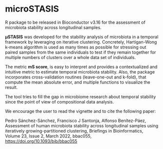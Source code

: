 # microSTASIS

R package to be released in Bioconductor v3.16 for the assessment of microbiota stability across longitudinal samples.

**μSTASIS** was developed for the stability analysis of microbiota in a temporal framework by leveraging on iterative clustering. Concretely, Hartigan-Wong k-means algorithm is used as many times as possible for stressing out paired samples from the same individuals to test if they remain together for multiple numbers of clusters over a whole data set of individuals.

The metric **mS score**, is easy to interpret and provides a contextualized and intuitive metric to estimate temporal microbiota stability. Also, the package incorporates cross-validation routines (leave-one-out and k-fold), that compute the mean absolute error, and multiple functions to visualize the result.

The tool tries to fill the gap in microbiome research about temporal stability since the point of view of compositional data analysis.

We encourage the user to read the vignette and to cite the following paper: 

Pedro Sánchez-Sánchez, Francisco J Santonja, Alfonso Benítez-Páez, Assessment of human microbiota stability across longitudinal samples using iteratively growing-partitioned clustering, Briefings in Bioinformatics, Volume 23, Issue 2, March 2022, bbac055, https://doi.org/10.1093/bib/bbac055
